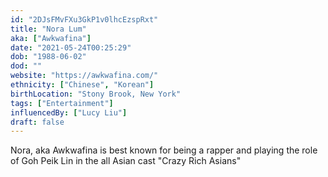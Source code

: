 ```yaml
---
id: "2DJsFMvFXu3GkP1v0lhcEzspRxt"
title: "Nora Lum"
aka: ["Awkwafina"]
date: "2021-05-24T00:25:29"
dob: "1988-06-02"
dod: ""
website: "https://awkwafina.com/"
ethnicity: ["Chinese", "Korean"]
birthLocation: "Stony Brook, New York"
tags: ["Entertainment"]
influencedBy: ["Lucy Liu"]
draft: false
---
```


Nora, aka Awkwafina is best known for being a rapper and playing the role of Goh
Peik Lin in the all Asian cast "Crazy Rich Asians"

